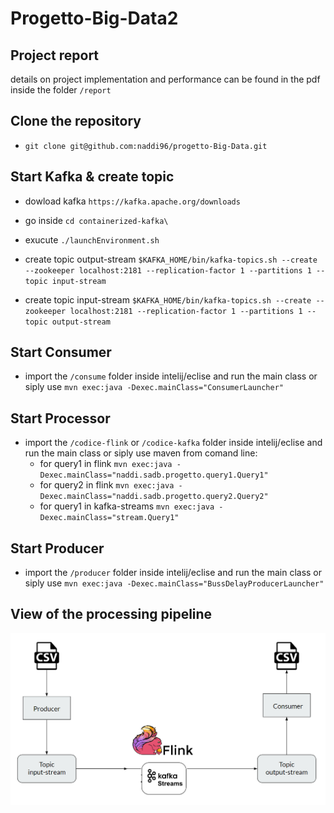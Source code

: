 # Progetto-Big-Data2


## Project report

details on project implementation and performance can be found in the pdf inside the folder `/report`

## Clone the repository

- `git clone git@github.com:naddi96/progetto-Big-Data.git`


## Start Kafka & create topic

- dowload kafka `https://kafka.apache.org/downloads`

- go inside `cd containerized-kafka\`

- exucute `./launchEnvironment.sh`

- create topic output-stream `$KAFKA_HOME/bin/kafka-topics.sh --create --zookeeper localhost:2181 --replication-factor 1 --partitions 1 --topic input-stream`

- create topic input-stream `$KAFKA_HOME/bin/kafka-topics.sh --create --zookeeper localhost:2181 --replication-factor 1 --partitions 1 --topic output-stream`

## Start Consumer

- import the `/consume` folder inside intelij/eclise and run the main class or siply use `mvn exec:java -Dexec.mainClass="ConsumerLauncher"`



## Start Processor

- import the `/codice-flink` or `/codice-kafka` folder inside intelij/eclise and run the main class or siply use maven from comand line:
	- for query1 in flink `mvn exec:java -Dexec.mainClass="naddi.sadb.progetto.query1.Query1"`
	- for query2 in flink `mvn exec:java -Dexec.mainClass="naddi.sadb.progetto.query2.Query2"`
	- for query1 in kafka-streams `mvn exec:java -Dexec.mainClass="stream.Query1"`



## Start Producer

- import the `/producer` folder inside intelij/eclise and run the main class or siply use `mvn exec:java -Dexec.mainClass="BussDelayProducerLauncher"`




## View of the processing pipeline


![processing infrastructure](https://github.com/naddi96/Progetto-Big-Data2/blob/master/report/architettura.png?raw=true)
